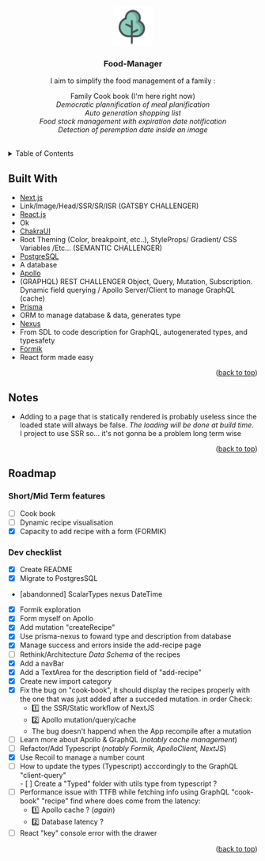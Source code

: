 <div id="top"></div>
<!-- PROJECT LOGO -->
<br />
<div align="center">
  <a href="https://github.com/github_username/repo_name">
    <img src="public/images/divers/logo.png" alt="Logo" width="80" height="80">
  </a>

<h3 align="center">Food-Manager</h3>

  <p align="center">
    I aim to simplify the food management of a family :
    
   Family Cook book (I'm here right now)  
  _Democratic plannification of meal planification_  
   _Auto generation shopping list_    
   _Food stock management with expiration date notification_   
   _Detection of peremption date inside an image_   
    <br />
  </p>
</div>

<!-- TABLE OF CONTENTS -->
<details>
  <summary>Table of Contents</summary>
  <ol>
    <li>
      <!-- <a href="#about-the-project">About The Project</a> -->
        <a href="#built-with">Built With</a>
    </li>
    <li>
        <a href="#notes">Notes</a>
    </li>
    <li><a href="#roadmap">Roadmap</a></li>
  </ol>
</details>

<!-- ABOUT THE PROJECT -->

<!-- ## About The Project

[![Product Name Screen Shot][product-screenshot]](https://example.com)

Here's a blank template to get started: To avoid retyping too much info. Do a search and replace with your text editor for the following: `github_username`, `repo_name`, `twitter_handle`, `linkedin_username`, `email`, `email_client`, `project_title`, `project_description`

<p align="right">(<a href="#top">back to top</a>)</p> -->

## Built With

-   [Next.js](https://nextjs.org/)
-   Link/Image/Head/SSR/SR/ISR (GATSBY CHALLENGER)
-   [React.js](https://reactjs.org/)
-   Ok
-   [ChakraUI](https://chakra-ui.com)
-   Root Theming (Color, breakpoint, etc..), StyleProps/ Gradient/ CSS Variables /Etc... (SEMANTIC CHALLENGER)
-   [PostgreSQL](https://www.postgresql.org)
-   A database
-   [Apollo](https://www.apollographql.com)
-   (GRAPHQL) REST CHALLENGER Object, Query, Mutation, Subscription. Dynamic field querying / Apollo Server/Client to manage GraphQL (cache)
-   [Prisma](https://www.prisma.io)
-   ORM to manage database & data, generates type
-   [Nexus](https://nexusjs.org)
-   From SDL to code description for GraphQL, autogenerated types, and typesafety
-   [Formik](https://formik.org)
-   React form made easy

<p align="right">(<a href="#top">back to top</a>)</p>

## Notes

-   Adding <QueryResult> to a page that is statically rendered is probably useless since the loaded state will always be false. _The loading will be done at build time_. I project to use SSR so... it's not gonna be a problem long term wise

<p align="right">(<a href="#top">back to top</a>)</p>

<!-- GETTING STARTED -->

<!-- ## Getting Started

This is an example of how you may give instructions on setting up your project locally.
To get a local copy up and running follow these simple example steps.

### Prerequisites

This is an example of how to list things you need to use the software and how to install them.

-   npm
    ```sh
    npm install npm@latest -g
    ``` -->

<!-- ### Installation

1. Get a free API Key at [https://example.com](https://example.com)
2. Clone the repo
    ```sh
    git clone https://github.com/github_username/repo_name.git
    ```
3. Install NPM packages
    ```sh
    npm install
    ```
4. Enter your API in `config.js`
    ```js
    const API_KEY = 'ENTER YOUR API'
    ```

<p align="right">(<a href="#top">back to top</a>)</p> -->

<!-- USAGE EXAMPLES -->

<!-- ## Usage

Use this space to show useful examples of how a project can be used. Additional screenshots, code examples and demos work well in this space. You may also link to more resources.

_For more examples, please refer to the [Documentation](https://example.com)_ -->

<!-- <p align="right">(<a href="#top">back to top</a>)</p> -->

<!-- ROADMAP -->

## Roadmap

### Short/Mid Term features

-   [ ] Cook book
-   [ ] Dynamic recipe visualisation
-   [x] Capacity to add recipe with a form (FORMIK)

### Dev checklist

-   [x] Create README
-   [x] Migrate to PostgresSQL
-   [abandonned] ScalarTypes nexus DateTime
-   [x] Formik exploration
-   [x] Form myself on Apollo
-   [x] Add mutation "createRecipe"
-   [x] Use prisma-nexus to foward type and description from database
-   [x] Manage success and errors inside the add-recipe page
-   [ ] Rethink/Architecture _Data Schema_ of the recipes
-   [x] Add a navBar
-   [x] Add a TextArea for the description field of "add-recipe"
-   [x] Create new import category
-   [x] Fix the bug on "cook-book", it should display the recipes properly with the one that was just added after a succeded mutation. in order Check:
    -   1️⃣ the SSR/Static workflow of NextJS
    -   2️⃣ Apollo mutation/query/cache
    -   The bug doesn't happend when the App recompile after a mutation
-   [ ] Learn more about Apollo & GraphQL (_notably cache management_)
-   [ ] Refactor/Add Typescript (_notably Formik, ApolloClient, NextJS_)
-   [x] Use Recoil to manage a number count
-   [ ] How to update the types (Typescript) acccordingly to the GraphQL "client-query"  
         - [ ] Create a "Typed" folder with utils type from typescript ?
-   [ ] Performance issue with TTFB while fetching info using GraphQL "cook-book" "recipe" find where does come from the latency:
    -   1️⃣ Apollo cache ? (_again_)
    -   2️⃣ Database latency ?
-   [ ] React "key" console error with the drawer
<!-- See the [open issues](https://github.com/github_username/repo_name/issues) for a full list of proposed features (and known issues). -->

<p align="right">(<a href="#top">back to top</a>)</p>

<!-- CONTRIBUTING -->

<!-- ## Contributing

Contributions are what make the open source community such an amazing place to learn, inspire, and create. Any contributions you make are **greatly appreciated**.

If you have a suggestion that would make this better, please fork the repo and create a pull request. You can also simply open an issue with the tag "enhancement".
Don't forget to give the project a star! Thanks again!

1. Fork the Project
2. Create your Feature Branch (`git checkout -b feature/AmazingFeature`)
3. Commit your Changes (`git commit -m 'Add some AmazingFeature'`)
4. Push to the Branch (`git push origin feature/AmazingFeature`)
5. Open a Pull Request

<p align="right">(<a href="#top">back to top</a>)</p> -->

<!-- LICENSE -->

<!-- ## License

Distributed under the MIT License. See `LICENSE.txt` for more information. -->

<!-- <p align="right">(<a href="#top">back to top</a>)</p> -->

<!-- CONTACT -->

<!-- Project Link: [https://github.com/github_username/repo_name](https://github.com/github_username/repo_name) -->

<!-- ACKNOWLEDGMENTS -->

<!-- ## Acknowledgments

-   []()
-   []()
-   []()

<p align="right">(<a href="#top">back to top</a>)</p> -->

<!-- MARKDOWN LINKS & IMAGES -->
<!-- https://www.markdownguide.org/basic-syntax/#reference-style-links -->

[contributors-shield]: https://img.shields.io/github/contributors/github_username/repo_name.svg?style=for-the-badge
[contributors-url]: https://github.com/github_username/repo_name/graphs/contributors
[forks-shield]: https://img.shields.io/github/forks/github_username/repo_name.svg?style=for-the-badge
[forks-url]: https://github.com/github_username/repo_name/network/members
[stars-shield]: https://img.shields.io/github/stars/github_username/repo_name.svg?style=for-the-badge
[stars-url]: https://github.com/github_username/repo_name/stargazers
[issues-shield]: https://img.shields.io/github/issues/github_username/repo_name.svg?style=for-the-badge
[issues-url]: https://github.com/github_username/repo_name/issues
[license-shield]: https://img.shields.io/github/license/github_username/repo_name.svg?style=for-the-badge
[license-url]: https://github.com/github_username/repo_name/blob/master/LICENSE.txt
[linkedin-shield]: https://img.shields.io/badge/-LinkedIn-black.svg?style=for-the-badge&logo=linkedin&colorB=555
[linkedin-url]: https://linkedin.com/in/linkedin_username
[product-screenshot]: images/screenshot.png
